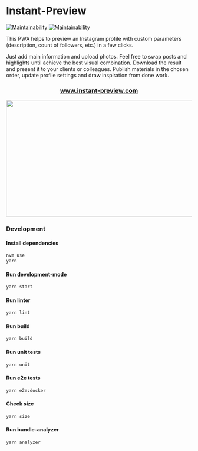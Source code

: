 # Instant-Preview

[![Maintainability](https://github.com/voronin-ivan/instant-preview/workflows/CI-CD/badge.svg)](https://github.com/voronin-ivan/instant-preview/actions) [![Maintainability](https://api.codeclimate.com/v1/badges/c660873893ed4756ad1d/maintainability)](https://codeclimate.com/github/voronin-ivan/instant-preview/maintainability)

This PWA helps to preview an Instagram profile with custom parameters (description, count of followers, etc.) in a few clicks.

Just add main information and upload photos. Feel free to swap posts and highlights until achieve the best visual combination. Download the result and present it to your clients or colleagues. Publish materials in the chosen order, update profile settings and draw inspiration from done work.
<h3 align="center"><a href="https://instant-preview.com">www.instant-preview.com</a></h3>
<p align="center">
    <img src="https://raw.githubusercontent.com/voronin-ivan/instant-preview/master/src/static/img/og_image.png" width="600px" height="315px">
</p>

### Development

#### Install dependencies
```sh
nvm use
yarn
```

#### Run development-mode

```sh
yarn start
```

#### Run linter

```sh
yarn lint
```

#### Run build

```sh
yarn build
```

#### Run unit tests

```sh
yarn unit
```

#### Run e2e tests

```sh
yarn e2e:docker
```

#### Check size

```sh
yarn size
```

#### Run bundle-analyzer

```sh
yarn analyzer
```

